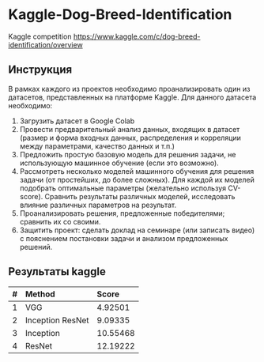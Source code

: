 # Kaggle-Dog-Breed-Identification
Kaggle competition https://www.kaggle.com/c/dog-breed-identification/overview

## Инструкция
В рамках каждого из проектов необходимо проанализировать один из датасетов, представленных на платформе Kaggle. Для данного датасета необходимо:
1.	Загрузить датасет в Google Colab
2.	Провести предварительный анализ данных, входящих в датасет (размер и форма входных данных, распределения и корреляции между параметрами, качество данных и т.п.)
3.	Предложить простую базовую модель для решения задачи, не использующую машинное обучение (если это возможно).
4.	Рассмотреть несколько моделей машинного обучения для решения задачи (от простейших, до более сложных).  Для каждой их моделей подобрать оптимальные параметры (желательно используя CV-score). Сравнить результаты различных моделей, исследовать влияние различных параметров на результат.
5.	Проанализировать решения, предложенные победителями; сравнить их со своими.
6.	Защитить проект: сделать доклад на семинаре (или записать видео) с пояснением постановки задачи и анализом предложенных решений.

## Результаты kaggle
| # | Method | Score |
|:--|:--|:--|
| 1 | VGG | 4.92501 |
| 2 | Inception ResNet | 9.09335 |
| 3 | Inception | 10.55468 |
| 4 | ResNet | 12.19222 |
